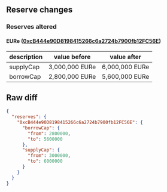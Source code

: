 ## Reserve changes

### Reserves altered

#### EURe ([0xcB444e90D8198415266c6a2724b7900fb12FC56E](https://gnosisscan.io/address/0xcB444e90D8198415266c6a2724b7900fb12FC56E))

| description | value before | value after |
| --- | --- | --- |
| supplyCap | 3,000,000 EURe | 6,000,000 EURe |
| borrowCap | 2,800,000 EURe | 5,600,000 EURe |


## Raw diff

```json
{
  "reserves": {
    "0xcB444e90D8198415266c6a2724b7900fb12FC56E": {
      "borrowCap": {
        "from": 2800000,
        "to": 5600000
      },
      "supplyCap": {
        "from": 3000000,
        "to": 6000000
      }
    }
  }
}
```